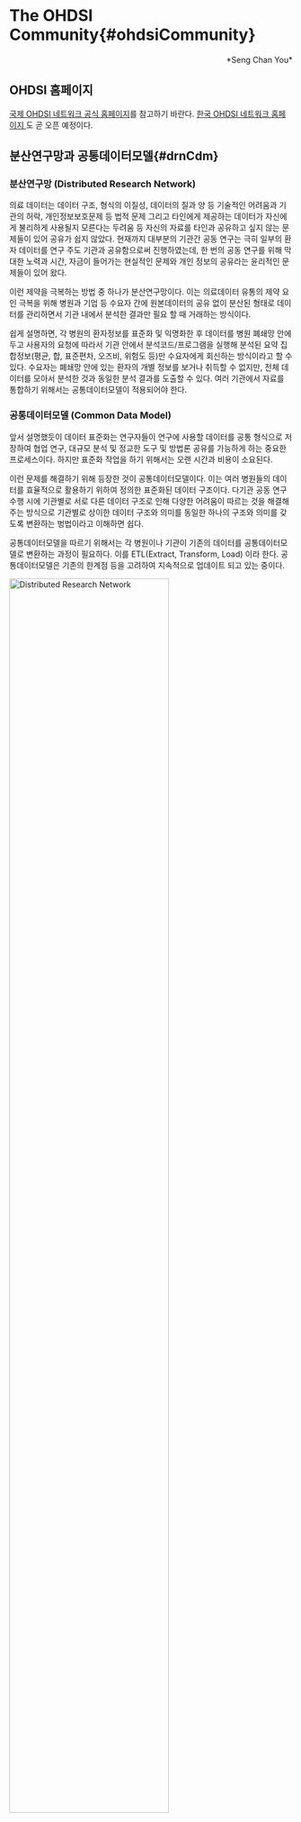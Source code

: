 # The OHDSI Community{#ohdsiCommunity}

<div style="text-align: right"> *Seng Chan You* </div>

## OHDSI 홈페이지

[국제 OHDSI 네트워크 공식 홈페이지](https://www.ohdsi.org/)를 참고하기 바란다. [한국 OHDSI 네트워크 홈페이지 ](https://www.ohdsi-korea.org/)도 곧 오픈 예정이다.

## 분산연구망과 공통데이터모델{#drnCdm}

### 분산연구망 (Distributed Research Network)
의료 데이터는 데이터 구조, 형식의 이질성, 데이터의 질과 양 등 기술적인 어려움과 기관의 허락, 개인정보보호문제 등 법적 문제 그리고 타인에게 제공하는 데이터가 자신에게 불리하게 사용될지 모른다는 두려움 등 자신의 자료를 타인과 공유하고 싶지 않는 문제들이 있어 공유가 쉽지 않았다. 현재까지 대부분의 기관간 공동 연구는 극히 일부의 환자 데이터를 연구 주도 기관과 공유함으로써 진행하였는데, 한 번의 공동 연구를 위해 막대한 노력과 시간, 자금이 들어가는 현실적인 문제와 개인 정보의 공유라는 윤리적인 문제들이 있어 왔다.

이런 제약을 극복하는 방법 중 하나가 분산연구망이다. 이는 의료데이터 유통의 제약 요인 극복을 위해 병원과 기업 등 수요자 간에 원본데이터의 공유 없이 분산된 형태로 데이터를 관리하면서 기관 내에서 분석한 결과만 필요 할 때 거래하는 방식이다.

쉽게 설명하면, 각 병원의 환자정보를 표준화 및 익명화한 후 데이터를 병원 폐쇄망 안에 두고 사용자의 요청에 따라서 기관 안에서 분석코드/프로그램을 실행해 분석된 요약 집합정보(평균, 합, 표준편차, 오즈비, 위험도 등)만 수요자에게 회신하는 방식이라고 할 수 있다. 수요자는 폐쇄망 안에 있는 환자의 개별 정보를 보거나 취득할 수 없지만, 전체 데이터를 모아서 분석한 것과 동일한 분석 결과를 도출할 수 있다. 여러 기관에서 자료를 통합하기 위해서는 공통데이터모델이 적용되어야 한다.

### 공통데이터모델 (Common Data Model)
앞서 설명했듯이 데이터 표준화는 연구자들이 연구에 사용할 데이터를 공통 형식으로 저장하여 협업 연구, 대규모 분석 및 정교한 도구 및 방법론 공유를 가능하게 하는 중요한 프로세스이다. 하지만 표준화 작업을 하기 위해서는 오랜 시간과 비용이 소요된다.

이런 문제를 해결하기 위해 등장한 것이 공통데이터모델이다. 이는 여러 병원들의 데이터를 효율적으로 활용하기 위하여 정의한 표준화된 데이터 구조이다. 다기관 공동 연구 수행 시에 기관별로 서로 다른 데이터 구조로 인해 다양한 어려움이 따르는 것을 해결해 주는 방식으로 기관별로 상이한 데이터 구조와 의미를 동일한 하나의 구조와 의미를 갖도록 변환하는 벙법이라고 이해하면 쉽다.

공통데이터모델을 따르기 위해서는 각 병원이나 기관이 기존의 데이터를 공통데이터모델로 변환하는 과정이 필요하다. 이를 ETL(Extract, Transform, Load) 이라 한다. 공통데이터모델은 기존의 한계점 등을 고려하여 지속적으로 업데이트 되고 있는 중이다.

<div class="figure">
<img src="images/OhdsiCommunity/CDM_DRN_1.png" alt="Distributed Research Network" width="75%" />
<p class="caption">(\#fig:DRN)Distributed Research Network</p>
</div>

대표적인 공통데이터모델로는 비영리 국제컨소시엄인 오딧세이(Observational Health Data and Informatics, 이하 OHDSI)와 약물부작용 조사를 위한 미국 FDA의 센티넬 공통데이터모델(이하 Sentinel CDM), 미국 국내에서의 비교효과연구를 위한 피코르넷(The National Patient-Centered Clinical Outcomes Research Network, 이하 PCORnet) 등이 존재한다.

이중 대표적인 공통데이터모델인 OHDSI를 살펴보자. OHDSI는 2008년에 미국정부의 지원으로 결성된 Observational Medical Outcomes Partnership(OMOP)으로부터 파생된 국제적 협의체이다. 초기에는 관찰연구 방법론과 데이터를 활용하기 위한 분석 도구 및 시각화 도구, 그리고, 각 기관마다 다른 진단, 처방 용어를 통일한 표준용어를 만들었다.

OMOP은 2013년 정부의 지원이 예정대로 종료된 후, OMOP CDM과 표준 용어 정의 등 OHDSI로 이관되어 계속되고 있다. 특히 OMOP시절에는 약물부작용 조사 방법론에 초점을 맞추었지만, 이후 OHDSI로 이관한 이후에는 약물의 안전성, 비교효과연구, 경제성 분석, 의료의 질, 인공지능 기반의 환자 개별 위험도 예측 등 임상 빅데이터 분석으로 진화해 나가고 있다.

또 다른 CDM인 Sentinel Initiative는 미국 식품의약국(Food and Drug Administration, 이하 FDA)로부터 시작되었다. 의료 제품의 안전성 감시를 위한 국가적 전자시스템으로 Sentinel 시스템을 개발하였다. 이 시스템은 FDA 규제 제품을 사용하여 보고된 이상 반응을 추적하는 기존의 감시 기능을 보완하여 FDA가 이러한 제품의 안전성을 사전에 평가할 수 있도록 한다.

Sentinel은 데이터 파트너가 기존 환경에서 전자 데이터에 대한 물리적 및 운영상의 제어를 유지하는 분산 데이터 접근 방식을 사용한다. 분산된 접근 방식은 Sentinel CDM으로 저장된다. 참여하는 데이터 파트너는 자신들이 보유한 데이터를 통일된 Sentinel CDM으로 변환하므로 하나의 동일한 분석 프로그램으로 여러 기관 결과를 동시에 분석할 수 있다. 개인정보보호를 위하여 분석 쿼리가 배포되고 검색 결과가 보안 포털을 통해 반환된다. 모든 데이터 파트너들 사이에서 합쳐진 데이터 집합을 Sentinel Distributed Database(SDD)라고 한다.

또 다른 CDM인 PCORnet은 The Patient-Centered Outcomes Research Institute(PCORI)에서 2013년에 설립한 프로젝트로서 환자 전자건강기록(Electronic health records, EHR)을 이용하여 비교효과연구(Comparative effectiveness research, CER)를 수행하기 위한 목적으로 시작되었다. 50개 주에 걸쳐 11개의 임상 데이터 연구 네트워크(Clinical data research networks, CDRNs)와 18개의 환자 참여 연구 네트워크(Patient-powered research networks, PPRNs)를 설립했다. PCORnet이 구축하고 있는 연구 플랫폼의 핵심은 환자 중심의 접근 방식(patient-centered approach)이며 데이터는 중추 역할을 한다.


## 오딧세이 네트워크 (OHDSI network) {#OHDSINetwork}
오딧세이 네트워크 (The Observational Health Data Sciences and Informatics, OHDSI network)는 의약품의 적절한 사용에 대한 관찰 연구의 증진을 위해 시작된 OMOP (Observational Medical Outcomes Partnership) 프로젝트를 전신으로 하여 만들어진 국제 컨소시엄이다. 공통데이터모델 (CDM) 및 분산연구망 (Distributed Research Network)을 채택한 연구 네트워크 중 아시아, 미국 및 유럽 등 국제적 참여 및 활동이 이루어 지고 있는 컨소시엄은 OHDSI가 유일하다. OHDSI 네트워크에서는 OMOP-CDM을 채택하여, 이를 발전시켜 나가고 있으며 국제적 연구자들의 적극적인 참여, 협력 및 토론과 함께 데이터 시각화, 분석 등의 소프트웨어를 개발 및 제공하고 있다.

## OHDSI의 역사 {#OHDSIHistory}

2008년 미국 식약처 (FDA) 주도로 공공기관과 여러 제약회사, 의료기관을 포함하는 민간기관, 학계가 합동하여 후향적 보건 데이터베이스의 적절한 활용을 통해 의약품의 효과 및 안정성을 확인하기 위한 파트너십으로 OMOP (Observational Medical Outcomes Partnership) 프로젝트가 시작되었다 [ref](https://fnih.org/what-we-do/major-completed-programs/omop). 2009년 [OMOP-CDM version 1](http://forums.ohdsi.org/uploads/default/original/1X/7b3fb0f7acda70533b966d2834fef4ded62a97be.docx)이 탄생하였다 [ref](http://forums.ohdsi.org/t/is-omop-cdm-10-years-old-in-2017/3370/4). OMOP은 common data model (CDM) 인프라 기반으로 청구 데이터 (claim data) 및 전자 의무 기록 (eletronic heatlh record) 를 통합하고 대규모 통계 분석의 가능성 및 유용성을 확인하였고, 2013년 Reagan-Udall 재단으로 이전되었다. 
FDA의 재정 지원이 중단된 후 OMOP은 해체되었지만,  Columbia 대학을 조직 본부 (coordinating center), George Hripsack 교수를 의장으로 하여 프로젝트에 참여했던 사람들은 다시 오픈 사이언스를 지향하는 비영리 연구 네트워크 오딧세이 (OHDSI) 를 구성하였다. 원래는 긴 여정을 뜻하는 ODYSSEY로 이름을 짓고 싶었지만, 너무 많은 단체에서 사용하고 있는 이름이어서 사전의 영문 발음기호를 따라 OHDSI라고 지었다는 후문이 전해진다. 
2014년 뉴욕 Columbia 대학에서 Face-to-Face 모임 (F2F meeting)을 가진 후 2015년 워싱턴 (Washington DC)에서 첫번째 연례 심포지엄을 가졌다. 이후 매년 워싱턴 또는 베데스타 (Bethesda) 에서 가을에 연례 심포지엄을 열고 있다. OHDSI의 가치에 따라 연례 심포지엄은 무료로 진행이 되고 있다. 

### 한국 오딧세이의 역사 {#OHDSIKoreaHistory}
아주대학교 박래웅 교수가 아주대 병원의 전자의무기록을 이용하여 2014년 OMOP-CDM 도입을 시작하였고, 2015년 첫 연례 심포지엄에서 활용 결과를 발표하면서 한국의 OHDSI 참여가 시작되었다. 이후 계속적으로 한국에서 OMOP-CDM, OHDSI 전파를 위해 노력하였고, 2016년부터는 최초로 국제 OHDSI committee에서 개별 국가를 위한 포럼 [Korean chapter](http://forums.ohdsi.org/c/For-collaborators-wishing-to-communicate-in-Korean)을 개설하고, 한국의 OHDSI 참여를 독려하였다.
첫 한국 국제 오딧세이 심포지엄은 2017년 3월 아주대학교에서 튜토리얼, 리더십 미팅을 포함하여 3일간 개최되었다.

<div class="figure">
<img src="images/OhdsiCommunity/DSC01956.jpg" alt="OHDSI International Symposium 2017 in Korea" width="80%" />
<p class="caption">(\#fig:OHDSIInternationalSymposium2017inKorea1)OHDSI International Symposium 2017 in Korea</p>
</div><div class="figure">
<img src="images/OhdsiCommunity/DSC01861.jpg" alt="OHDSI International Symposium 2017 in Korea" width="80%" />
<p class="caption">(\#fig:OHDSIInternationalSymposium2017inKorea1)OHDSI International Symposium 2017 in Korea</p>
</div>

<div class="figure">
<img src="images/OhdsiCommunity/DSC02166.jpg" alt="Tutorial in the OHDSI International Symposium 2017" width="80%" />
<p class="caption">(\#fig:OHDSIInternationalSymposium2017inKorea2)Tutorial in the OHDSI International Symposium 2017</p>
</div>
한국 OHDSI 네트워크에 참여를 희망하는 병원 관계자들과 함께 2017년 3월 7일 첫번째 리더십 미팅을 가진 후 현재까지 2달마다 전국의 의과대학/병원을 순회하며 한국 OHDSI 리더십 미팅을 개최하며 OHDSI 전파 및 상호 협력을 꾀하고 있다.


## 미션, 비젼, 가치 {#MissionVissionValues}

[OHDSI 공식 홈페이지의 mission, vision, value page](https://www.ohdsi.org/who-we-are/mission-vision-values/)에서 확인할 수 있다.

### OHDSI 미션

참여 공동체의 상호협력 하에 의료 발전을 촉진하는 증거를 생성하는 능력을 부여한다.

> To improve health by empowering a community to collaboratively generate the evidence that promotes better health decisions and better care.


### OHDSI 비전

의료 빅데이터의 분석을 통해 세계에 건강과 질병에 대한 포괄적인 이해를 제공한다.

> A world in which observational research produces a comprehensive understanding of health and disease.

### OHDSI 핵심 가치

* **혁신성 Innovation**: 우리는 적극적으로 의료 빅데이터 분석 및 연구에 대한 혁신적인 방법론과 접근법을 찾고 격려한다.

> Observational research is a field which will benefit greatly from disruptive thinking. We actively seek and encourage fresh methodological approaches in our work.

* **재현성 Reproducibility**: 우리는 보건 증진을 위하여 정확하고, 재현 가능하며, 잘 보정된 증거를 찾도록 노력한다.

> Accurate, reproducible, and well-calibrated evidence is necessary for health improvement.

* **공동체 정신 Community**: 우리는 모든 참여자들을 환영하며 동등하게 우리의 활동에 참여할 수 있도록 돕는다.

> Everyone is welcome to actively participate in OHDSI, whether you are a patient, a health professional, a researcher, or someone who simply believes in our cause.

* **개방성 Openness**: 우리는 의사 결정 과정의 투명성을 지향하며, 우리의 진보 및 우리가 생성한 방법론, 소프트웨어, 증거를 가능한 공개적으로 접근 가능하게 한다.

> We strive to make all our community’s proceeds open and publicly accessible, including the methods, tools and the evidence that we generate.

* **협력 정신 Collaboration**: 우리는 참여자들의 실제적 요구를 우선적으로 다루고, 그것을 위해 공동으로 노력한다.

> We work collectively to prioritize and address the real world needs of our community’s participants.

* **선행의 정신 Beneficence**: 우리는 고통 받는 환자를 비롯하여 참여자 및 참여기관의 권리를 보호하기 위해 노력한다.

> We seek to protect the rights of individuals and organizations within our community at all times.

OHDSI의 핵심 가치를 요약해 보면, '개방적인 커뮤니티에서 함께 혁신적이고, 재현 가능한 연구를 통해 선행의 정신을 구현하자' 정도로 요약해볼 수 있겠다. 

## 재현 가능한 연구 (Open Science and Reproducible Research){#ReproducibleResearch}

OHDSI하면 전세계적에 통용 가능한 CDM 기반의 DRN 시스템이 가장 큰 특징으로 꼽히겠지만, 그 못지 않게 중요한 특징은 개방성과 재현성을 추구한다는 데에 있다. 

### 연구 재현성의 위기 (Reproducibility Crisis)

2016년 Nature지에서 1576명을 대상으로 설문조사를 진행하였을 때, 70% 이상의 연구자들이 다른 사람의 실험을 재현하는 데 실패하였으며, 약 50%에서 자신의 실험을 재현하는 데 실패했다고 밝혔다. 52%의 연구자들은 현재 과학계에 중대한 재현성의 위기가 존재한다고 시인했다. [ref](https://www.nature.com/news/1-500-scientists-lift-the-lid-on-reproducibility-1.19970)

<div class="figure">
<img src="images/OhdsiCommunity/reproducibility-graphic-online1.jpeg" alt="연구 재현성의 위기는 실존하는가?" width="80%" />
<p class="caption">(\#fig:isThereAReproducibilityCrisis)연구 재현성의 위기는 실존하는가?</p>
</div>


의료 데이터를 이용한 재현 가능한 연구 (Reproducible research)를 아주 간단히 정의하자면 '원 자료 (raw data)로부터 같은 결과를 도출하는 데이터 분석'이라고 할 수 있다. 

유전자 데이터 및 의료 의무기록 등의 급증과 더불어 부상하고 있는 의료계의 빅데이터 분석 흐름에, 많은 연구들이 거짓 증거들을 만들고 있는 것이 아닌가하는 우려가 뒤따르고 있다. 실제로 PLOS Medicine에 실린 논문에 따르면 연구 대상자 수가 충분치 않은 역학 연구의 경우 1/10 경우만이 믿을 수 있고, 논문을 위한 논문 (Discovery-oriented exploratory research with massive testing)의 경우 1000개 중 1개 만이 믿을만 하다고 한다 [ref, *Ioannidis, 2005 PLOS Medicine*].

<div class="figure">
<img src="images/OhdsiCommunity/journal.pmed.0020124.t004.png" alt="PPV of Research Findings for various combinations of power, ratio of Tru to Not-True Relationship, and Bias" width="80%" />
<p class="caption">(\#fig:whyMostPublishedResarchFindingsAreFalse)PPV of Research Findings for various combinations of power, ratio of Tru to Not-True Relationship, and Bias</p>
</div>

어째서 이러한 일이 벌어지고 있는 것일까? 연구 재현성을 가로막는 것으로는 다음의 4가지가 주요 요인으로 꼽힌다[ref, *Bishop, 2019, Nature*].

* 출판 편향 Publication Bias
* 충분치 않은 연구 대상자 수 또는 낮은 위험도 비 Low Statistical Power
* *P* 값 해킹 *P*-value Hacking
* 결과를 알고 난 후 가설 재 수립 HARKing (Hypothesizing After Results are Known)

#### 출판 편향 Publication Bias

*많은 관심을 받는 선택 편향의 또 다른 버전은 출퍈 편향이다. 출판 편향이란 어떤 현상을 보여주는 데 실패했다는 논문보다 성공했다는 논문을 과학 저널이 더 선호하는 경향이 있다는 것이다. 이 경향은 '서류함 효과 (file drawer effect)로도 불린다. 이 명칭은, 일부 연구 결과는 논문으로 완성되어 과학 저널에 실리지 못하고 끝내 서류함 속에 머문다는 뜻을 담고 있다.*
[ref, 데이비드 핸드, 신은 주사위 놀이를 하지 않는다. 165쪽]

출판 편향은 p-value hacking 및 HARKing을 일으키는 근본 원인이 된다. 현재 한국 연구 사회는 논문의 impact factor (IF) 를 이용하여 연구자의 자질을 평가하고, 줄을 세우고 있기 때문에 세상에 기여를 하는 연구보다는 높은 IF의 논문이 연구자들의 주요 목적이 되고 있다. 

#### 충분치 않은 연구 대상자 수 또는 낮은 위험도 비 Low Statistical Power

연구의 대상 샘플 크기가 적거나 (small sample size) 효과의 크기가 적은 경우 (small effect), 위양성의 결과가 나올 가능성이 높다. 충분한 수를 갖지 못한 (underpowered) 연구를 지속하는 원동력은 원하는 결과가 나오길 바라는 맹목적인 바람뿐이고, 이는 낭비나 다름 없다는 [ref, R. G. Newcombe Br. Med. J. (Clin. Res. Ed.) 295, 656–659; 1987] 주장도 있다. Low Statistical Power를 지닌 연구를 진행하면서, 출판 편향을 극복하기 위해 통계적으로 유의미한 결과를 내기 위해 결국 *p*-value hacking과 HARKing이 사용될 수밖에 없다. 하지만 이는 결국 맹목적으로 IF 성과를 요구하는 연구 사회의 태도와 이러한 결과를 인정해주는 연구 풍토에서 기인한다고 볼 수 있다. 

#### *P* 값 해킹과 결과를 알고 난 후 가설 재 수립 *P*-value Hacking and HARKing (Hypothesizing After Results are Known)

*P*-value hacking 및 HARKing 은 많은 연구자에게 만연하게 나타나고 있는 현상으로, 'Discovery-oriented exploratory research with massive testing'이라고도 부를 수 있다. 높은 IF의 저널에 출판하기 위하여 통계학적으로 유의한 결과가 중요해짐에 따라, 연구자들은 어떤 방식으로든 통계학적으로 유의미한 *P*-value (*P* < 0.05) 를 만들어내는 경향이 있고, 데이터 수집 및 분석을 다양히 시도해봄으로써 어떠한 결과도 만들어 낼 수 있다. 'False-Positive Psychology' 제목의 논문에서 Simmons 등은 4가지의 자유도 (변수, 샘플 크기, 공변량 사용, 보고하고 싶은 결과)를 자유롭게 선택할 수 있다면 '비틀즈의 노래를 듣고 나면 나이가 어려진다' 라는 황당한 결론을 만들어내는 것도 가능하다는 것을 입증했다 [ref, Simmons et al., 2011 Psychological Science]. [Hack Your Ways To Scientific Glory](https://projects.fivethirtyeight.com/p-hacking/) 사이트는 *P*-hacking 시뮬레이션을 제공하는데, 실제 여러변 testing을 거치며 0.05 미만의 *P* 값을 찾아내는 우리의 현실과 매우 유사하다. 

### 재현가능한 연구를 위하여

Simmons 등은 앞선 연구에서 연구의 위양성을 줄이기 위하여 하기와 같이, 6가지의 공개 중심 방안 (disclosure based solution)을 소개했다. 간단히 정리 하자면 데이터를 투명하게 수집하고, 충분한 샘플 크기를 가지고, 사용하는 변수와 방법, 그리고 결과를 모두 공개하라는 것이다. 
```
1. Authors must decide the rules for the terminating data collection before data collectino begins and report this rules in the article
2. Authors must collect at least 20 observations per cell or else provide a compelling cost-of-data collection justification
3. Authors must list all variables collected in a study
4. Authors must report all experimental conditions, including failed manipulations
5. If observation are elimiated, authors must also report what the statistical results are if those observations are included
6. If an analysis includes a covariate, authors must report the statistical results of the analysis without the covariate. 
```
강제는 아니지만 연구 재현성을 위한 OHDSI 연구의 기본 철학은 '파이프라인과 같은 연구' 이다. 데이터베이스로부터 결과 도출까지의 전 과정을 자동화하는 것을 목표로 하고 있다. OHDSI에서 연구를 수행한다는 것은 결국 이러한 파이프라인을 만드는 작업이 된다. 이러한 정신에 입각하여 연구에 사용된 코드를 [OHDSI Studies GitHub](https://github.com/OHDSI/OhdsiStudies) 또는 [OHDSI Study Protocol Github](https://github.com/OHDSI/StudyProtocols)을 통해 모두 공개하며 [연구 결과](http://data.ohdsi.org/) 역시 공개하고 있다. 

<div class="figure">
<img src="images/OhdsiCommunity/study_pipeline.png" alt="An OHDSI study shoul be look like a pipeline" width="80%" />
<p class="caption">(\#fig:ohdsiStudyShouldBeLookLikeAPipeline)An OHDSI study shoul be look like a pipeline</p>
</div>
